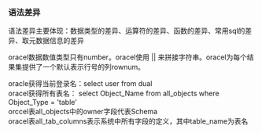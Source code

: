 ###  语法差异

语法差异主要体现：数据类型的差异、运算符的差异、函数的差异、常用sql的差异、取元数据信息的差异

oracel数据数值类型只有number。oracel使用  || 来拼接字符串。oracel为每个结果集提供了一个默认表示行号的列rownum。

oracle获得当前登录名：select user from  dual</br>
oracel获得所有表名： select  Object_Name from all_objects where Object_Type = 'table'</br>
orccel表all_objects中的owner字段代表Schema</br>
oracel表all_tab_columns表示系统中所有字段的定义，其中table_name为表名